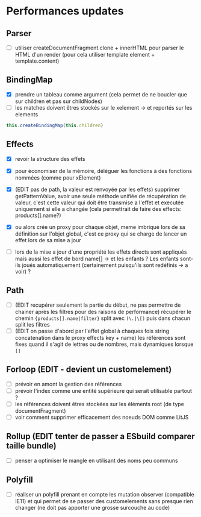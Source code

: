 
# Performances updates

## Parser

- [ ] utiliser createDocumentFragment.clone + innerHTML pour parser le HTML d'un render (pour cela utiliser template element + template.content)

## BindingMap

- [x] prendre un tableau comme argument (cela permet de ne boucler que sur children et pas sur childNodes)
- [ ] les matches doivent êtres stockés sur le xelement -> et reportés sur les elements

```js
this.createBindingMap(this.children)
```


## Effects

- [x] revoir la structure des effets
- [x] pour économiser de la mémoire, déléguer les fonctions à des fonctions nommées (comme pour xElement)
- [x] (EDIT pas de path, la valeur est renvoyée par les effets) supprimer getPatternValue, avoir une seule méthode unifiée de récupération de valeur, c'est cette valeur qui doit être transmise a l'effet et executée uniquement si elle a changée (cela permettrait de faire des effects: products[].name?)

- [x] ou alors crée un proxy pour chaque objet, meme imbriqué lors de sa définition sur l'objet global, c'est ce proxy qui se charge de lancer un effet lors de sa mise a jour

- [ ] lors de la mise a jour d'une propriété les effets directs sont appliqués mais aussi les effet de bord name[] -> et les enfants ? Les enfants sont-ils joués automatiquement (certainement puisqu'ils sont redéfinis -> a voir) ?

## Path

- [ ] (EDIT recupérer seulement la partie du début, ne pas permettre de chainer après les filtres pour des raisons de performance) récupérer le chemin `{products[].name|filter}` split avec `(\.|\[)` puis dans chacun split les filtres
- [ ] (EDIT on passe d'abord par l'effet global à chaques fois string concatenation dans le proxy effects key + name) les références sont fixes quand il s'agit de lettres ou de nombres, mais dynamiques lorsque `[]`

## Forloop (EDIT - devient un customelement)

- [ ] prévoir en amont la gestion des références
- [ ] prévoir l'index comme une entité supérieure qui serait utilisable partout ?
- [ ] les références doivent êtres stockées sur les éléments root (de type documentFragment)
- [ ] voir comment supprimer efficacement des noeuds DOM comme LitJS

## Rollup (EDIT tenter de passer a ESbuild comparer taille bundle)

- [ ] penser a optimiser le mangle en utilisant des noms peu communs

## Polyfill

- [ ] réaliser un polyfill prenant en compte les mutation observer (compatible IE11) et qui permet de se passer des customelements sans presque rien changer (ne doit pas apporter une grosse surcouche au code)
